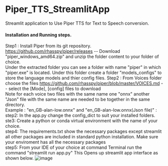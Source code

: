 # Piper_TTS_StreamlitApp
Streamlit application to Use Piper TTS for Text to Speech conversion. 
#### Installation and Running steps. 
Step1 : Install Piper from its git repository. https://github.com/rhasspy/piper/releases -- Download "piper_windows_amd64.zip" and unzip the folder content to your folder of choice. <br>
Under the extracted folder you can see a folder with name "piper" in which "piper.exe" is located. Under this folder create a folder "models_configs" to store the language models and thier config files.
Step2 : From Voices folder choose the files https://github.com/rhasspy/piper/blob/master/VOICES.md -- select the [Mode], [config] files to download <br>
Note for each voice two files with the same name one "onnx" another "Json" file with the same name are needed to be together in the same directory. <br>
Example :  "en_GB-alan-low.onnx" and "en_GB-alan-low.onnx(Json file)" : 
step2: In the app.py change the config_dict to suit your installed folders. <br>
ste3: Create a python or conda virtual environment with the name of your choice. <br>
step4: The requirements.txt show the necessary packages except streamlit all other packages are included in standard python installation. Make sure your enviroment has all the necessary packages<br>
step5: From your IDE of your choice at command Terminal run the command "streamlit run app.py"
This Opens up streamlit app interface as shown below. 
![image](https://github.com/user-attachments/assets/98370a20-220f-4a39-bc0d-8d647f16ea46)





